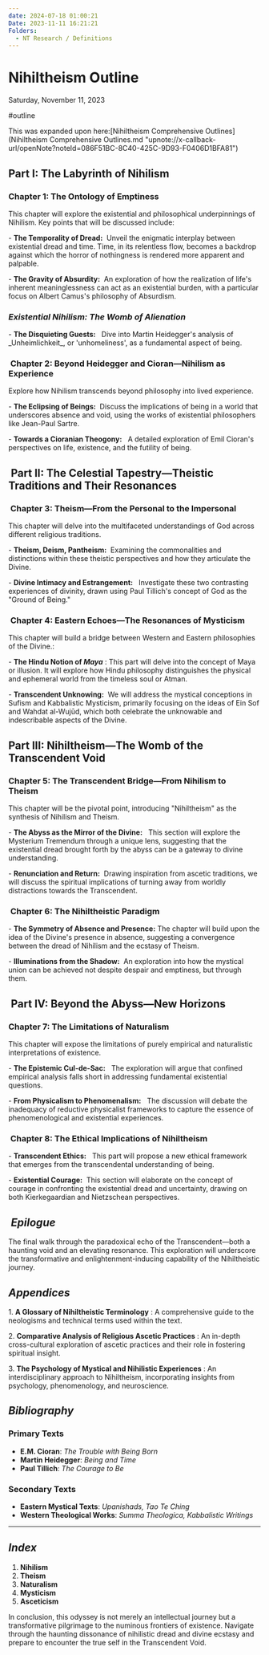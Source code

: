 ```yaml
---
date: 2024-07-18 01:00:21
Date: 2023-11-11 16:21:21
Folders:
  - NT Research / Definitions
---
```


# Nihiltheism Outline

Saturday, November 11, 2023

#outline

This was expanded upon here:[Nihiltheism Comprehensive Outlines](Nihiltheism Comprehensive Outlines.md "upnote://x-callback-url/openNote?noteId=086F51BC-8C40-425C-9D93-F0406D1BFA81")

  

## Part I: The Labyrinth of Nihilism

  

### Chapter 1: The Ontology of Emptiness

  

This chapter will explore the existential and philosophical underpinnings of Nihilism. Key points that will be discussed include:

  

\- **The Temporality of Dread:**  Unveil the enigmatic interplay between existential dread and time. Time, in its relentless flow, becomes a backdrop against which the horror of nothingness is rendered more apparent and palpable.

  

\- **The Gravity of Absurdity:**  An exploration of how the realization of life's inherent meaninglessness can act as an existential burden, with a particular focus on Albert Camus's philosophy of Absurdism.

  

### _Existential Nihilism: The Womb of Alienation_  

  

\- **The Disquieting Guests:**   Dive into Martin Heidegger's analysis of \_Unheimlichkeit\_, or 'unhomeliness', as a fundamental aspect of being.

  

###  **Chapter 2: Beyond Heidegger and Cioran—Nihilism as Experience**  

  

Explore how Nihilism transcends beyond philosophy into lived experience. 

  

\- **The Eclipsing of Beings:**  Discuss the implications of being in a world that underscores absence and void, using the works of existential philosophers like Jean-Paul Sartre.

  

\- **Towards a Cioranian Theogony:**   A detailed exploration of Emil Cioran's perspectives on life, existence, and the futility of being.

  

##  **Part II: The Celestial Tapestry—Theistic Traditions and Their Resonances**  

  

###  **Chapter 3: Theism—From the Personal to the Impersonal**  

  

This chapter will delve into the multifaceted understandings of God across different religious traditions.

  

\- **Theism, Deism, Pantheism:**  Examining the commonalities and distinctions within these theistic perspectives and how they articulate the Divine.

  

\- **Divine Intimacy and Estrangement:**   Investigate these two contrasting experiences of divinity, drawn using Paul Tillich's concept of God as the "Ground of Being."

  

###  **Chapter 4: Eastern Echoes—The Resonances of Mysticism**  

  

This chapter will build a bridge between Western and Eastern philosophies of the Divine.:

  

\- **The Hindu Notion of _Maya_** : This part will delve into the concept of Maya or illusion. It will explore how Hindu philosophy distinguishes the physical and ephemeral world from the timeless soul or Atman.

  

\- **Transcendent Unknowing:**  We will address the mystical conceptions in Sufism and Kabbalistic Mysticism, primarily focusing on the ideas of Ein Sof and Wahdat al-Wujūd, which both celebrate the unknowable and indescribable aspects of the Divine.

  

## **Part III: Nihiltheism—The Womb of the Transcendent Void**  

  

### **Chapter 5: The Transcendent Bridge—From Nihilism to Theism**  

  

This chapter will be the pivotal point, introducing "Nihiltheism" as the synthesis of Nihilism and Theism.

  

\- **The Abyss as the Mirror of the Divine:**   This section will explore the Mysterium Tremendum through a unique lens, suggesting that the existential dread brought forth by the abyss can be a gateway to divine understanding. 

  

\- **Renunciation and Return:**  Drawing inspiration from ascetic traditions, we will discuss the spiritual implications of turning away from worldly distractions towards the Transcendent.

  

###  **Chapter 6: The Nihiltheistic Paradigm**  

  

\- **The Symmetry of Absence and Presence:** The chapter will build upon the idea of the Divine's presence in absence, suggesting a convergence between the dread of Nihilism and the ecstasy of Theism.

  

\- **Illuminations from the Shadow:**  An exploration into how the mystical union can be achieved not despite despair and emptiness, but through them.

  

##  **Part IV: Beyond the Abyss—New Horizons**  

  

### **Chapter 7: The Limitations of Naturalism**  

  

This chapter will expose the limitations of purely empirical and naturalistic interpretations of existence.

  

\- **The Epistemic Cul-de-Sac:**   The exploration will argue that confined empirical analysis falls short in addressing fundamental existential questions.

  

\- **From Physicalism to Phenomenalism:**   The discussion will debate the inadequacy of reductive physicalist frameworks to capture the essence of phenomenological and existential experiences.

  

###  **Chapter 8: The Ethical Implications of Nihiltheism**  

  

\- **Transcendent Ethics:**   This part will propose a new ethical framework that emerges from the transcendental understanding of being.

  

\- **Existential Courage:**  This section will elaborate on the concept of courage in confronting the existential dread and uncertainty, drawing on both Kierkegaardian and Nietzschean perspectives.

  

##  _Epilogue_  

  

The final walk through the paradoxical echo of the Transcendent—both a haunting void and an elevating resonance. This exploration will underscore the transformative and enlightenment-inducing capability of the Nihiltheistic journey.

  

## _Appendices_  

  

1\. **A Glossary of Nihiltheistic Terminology** : A comprehensive guide to the neologisms and technical terms used within the text.

  

2\. **Comparative Analysis of Religious Ascetic Practices** : An in-depth cross-cultural exploration of ascetic practices and their role in fostering spiritual insight.

  

3\. **The Psychology of Mystical and Nihilistic Experiences** : An interdisciplinary approach to Nihiltheism, incorporating insights from psychology, phenomenology, and neuroscience.

  

  

## _Bibliography_

### **Primary Texts**

- **E.M. Cioran**: _The Trouble with Being Born_
- **Martin Heidegger**: _Being and Time_
- **Paul Tillich**: _The Courage to Be_

### **Secondary Texts**

- **Eastern Mystical Texts**: _Upanishads, Tao Te Ching_
- **Western Theological Works**: _Summa Theologica, Kabbalistic Writings_

* * *

## _Index_

1. **Nihilism**
2. **Theism**
3. **Naturalism**
4. **Mysticism**
5. **Asceticism**

In conclusion, this odyssey is not merely an intellectual journey but a transformative pilgrimage to the numinous frontiers of existence. Navigate through the haunting dissonance of nihilistic dread and divine ecstasy and prepare to encounter the true self in the Transcendent Void.